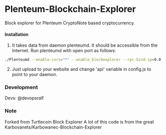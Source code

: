 # Plenteum-Blockchain-Explorer
Block explorer for Plenteum CryptoNote based cryptocurrency.

#### Installation

1) It takes data from daemon plenteumd. It should be accessible from the Internet. Run plenteumd with open port as follows:
```bash
./Plenteumd --enable-cors="*" --enable_blockexplorer --rpc-bind-ip=0.0.0.0 --rpc-bind-port=44016
```
2) Just upload to your website and change 'api' variable in config.js to point to your daemon.


### Development
Devs:
    @devopsralf

### Note
Forked from Turtlecoin Block Explorer
A lot of this code is from the great Karbovanets/Karbowanec-Blockchain-Explorer
